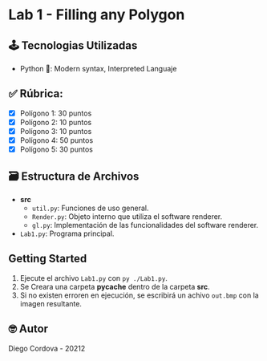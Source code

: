 # Lab 1 - Filling any Polygon

## 🕹️ Tecnologias Utilizadas
- Python 🐍: Modern syntax, Interpreted Languaje

## ✅ Rúbrica:

- [x] Polígono 1: 30 puntos
- [x] Polígono 2: 10 puntos
- [x] Polígono 3: 10 puntos
- [x] Polígono 4: 50 puntos
- [x] Polígono 5: 30 puntos

## 🗃️ Estructura de Archivos

- **src**
  - `util.py`: Funciones de uso general.
  - `Render.py`: Objeto interno que utiliza el software renderer.
  - `gl.py`: Implementación de las funcionalidades del software renderer.
- `Lab1.py`: Programa principal.

## Getting Started

1. Ejecute el archivo `Lab1.py` con `py ./Lab1.py`.
2. Se Creara una carpeta **__pycache__** dentro de la carpeta **src**.
3. Si no existen erroren en ejecución, se escribirá un achivo `out.bmp` con la imagen resultante.  

## 🤓 Autor

Diego Cordova - 20212
